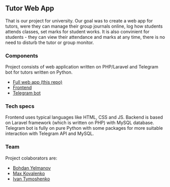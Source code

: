 ## Tutor Web App
That is our project for university. Our goal was to create a web app for tutors, were they can manage their group journals online, log how students attends classes, set marks for student works. It is also convinient for students - they can view their attendance and marks at any time, there is no need to disturb the tutor or group monitor. 

### Components
Project consists of web application written on PHP/Laravel and Telegram bot for tutors written on Python.

- [Full web app (this repo)](https://github.com/Quallrum/tutorwebapp)
- [Frontend](https://github.com/Byelmanov/tutorWebAPI)
- [Telegram bot](https://github.com/Byelmanov/tutorTelegramBot)

### Tech specs
Frontend uses typical languages like HTML, CSS and JS. Backend is based on Laravel framework (which is written on PHP) with MySQL database. Telegram bot is fully on pure Python with some packages for more suitable interaction with Telegram API and MySQL.

### Team
Project colaborators are:

- [Bohdan Yelmanov](https://github.com/Byelmanov)
- [Max Kovalenko](https://github.com/quallrum)
- [Ivan Tymoshenko](https://github.com/Cheewbacca)